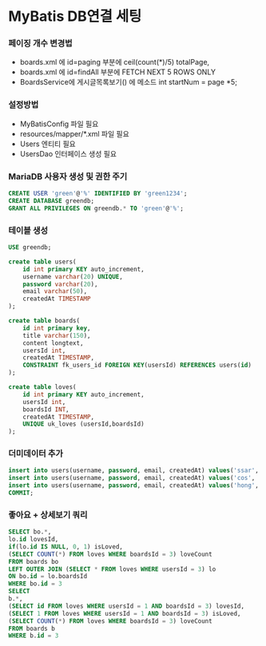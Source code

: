 # MyBatis DB연결 세팅

### 페이징 개수 변경법
- boards.xml 에 id=paging 부분에 ceil(count(*)/5) totalPage,
- boards.xml 에 id=findAll 부분에       FETCH NEXT 5 ROWS ONLY
- BoardsService에 게시글목록보기() 에 메소드 int startNum = page *5;

### 설정방법
- MyBatisConfig 파일 필요
- resources/mapper/*.xml 파일 필요
- Users 엔티티 필요
- UsersDao 인터페이스 생성 필요

### MariaDB 사용자 생성 및 권한 주기
```sql
CREATE USER 'green'@'%' IDENTIFIED BY 'green1234';
CREATE DATABASE greendb;
GRANT ALL PRIVILEGES ON greendb.* TO 'green'@'%';
```

### 테이블 생성
```sql
USE greendb;

create table users(
    id int primary KEY auto_increment,
    username varchar(20) UNIQUE,
    password varchar(20),
    email varchar(50),
    createdAt TIMESTAMP
);

create table boards(
    id int primary key,
    title varchar(150),
    content longtext,
    usersId int,
    createdAt TIMESTAMP,
    CONSTRAINT fk_users_id FOREIGN KEY(usersId) REFERENCES users(id)
);

create table loves(
    id int primary KEY auto_increment,
    usersId int,
    boardsId INT,
    createdAt TIMESTAMP,
    UNIQUE uk_loves (usersId,boardsId)
);
```

### 더미데이터 추가
```sql
insert into users(username, password, email, createdAt) values('ssar', '1234', 'ssar@nate.com', NOW());
insert into users(username, password, email, createdAt) values('cos', '1234', 'cos@nate.com', NOW());
insert into users(username, password, email, createdAt) values('hong', '1234', 'hong@nate.com', NOW());
COMMIT;
```

### 좋아요 + 상세보기 쿼리
```sql
SELECT bo.*,
lo.id lovesId,
if(lo.id IS NULL, 0, 1) isLoved,
(SELECT COUNT(*) FROM loves WHERE boardsId = 3) loveCount
FROM boards bo
LEFT OUTER JOIN (SELECT * FROM loves WHERE usersId = 3) lo
ON bo.id = lo.boardsId
WHERE bo.id = 3
SELECT
b.*,
(SELECT id FROM loves WHERE usersId = 1 AND boardsId = 3) lovesId,
(SELECT 1 FROM loves WHERE usersId = 1 AND boardsId = 3) isLoved,
(SELECT COUNT(*) FROM loves WHERE boardsId = 3) loveCount
FROM boards b
WHERE b.id = 3
```